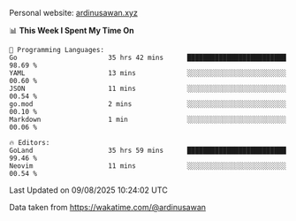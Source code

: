 Personal website: [ardinusawan.xyz](https://ardinusawan.xyz)

<!--START_SECTION:waka-->
📊 **This Week I Spent My Time On** 

```text
💬 Programming Languages: 
Go                       35 hrs 42 mins      █████████████████████████   98.69 % 
YAML                     13 mins             ░░░░░░░░░░░░░░░░░░░░░░░░░   00.60 % 
JSON                     11 mins             ░░░░░░░░░░░░░░░░░░░░░░░░░   00.54 % 
go.mod                   2 mins              ░░░░░░░░░░░░░░░░░░░░░░░░░   00.10 % 
Markdown                 1 min               ░░░░░░░░░░░░░░░░░░░░░░░░░   00.06 % 

🔥 Editors: 
GoLand                   35 hrs 59 mins      █████████████████████████   99.46 % 
Neovim                   11 mins             ░░░░░░░░░░░░░░░░░░░░░░░░░   00.54 % 
```


 Last Updated on 09/08/2025 10:24:02 UTC
<!--END_SECTION:waka-->
Data taken from https://wakatime.com/@ardinusawan
